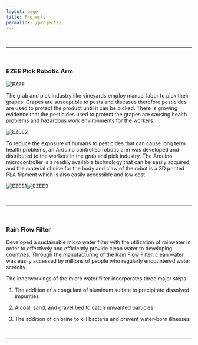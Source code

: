 ```yaml
---
layout: page
title: Projects
permalink: /projects/
---
```



<br>
<hr/>
<br>

### EZEE Pick Robotic Arm 

![EZEE](/images/ezra.png)

The grab and pick industry like vineyards employ manual labor to pick their grapes. Grapes are susceptible to pests and diseases therefore pesticides are used to protect the product until it can be picked. There is growing evidence that the pesticides used to protect the grapes are causing health problems and hazardous work environments for the workers. 

 
![EZEE2](/images/ezra_vpl_2.png)

To reduce the exposure of humans to pesticides that can cause long term health problems, an Arduino controlled robotic arm was developed and distributed to the workers in the grab and pick industry. The Arduino microcontroller is a readily available technology that can be easily acquired, and the material choice for the body and claw of the robot is a 3D printed PLA filament which is also easily accessible and low cost. 

![EZEE1](/images/ezra_vpl_1.png)![EZEE3](/images/ezra_vpl_3.png)

<br>
<hr/>
<br>

### Rain Flow Filter 

Developed a sustainable micro water filter with the utilization of rainwater in order to effectively and efficiently provide clean water to developing countries. Through the manufacturing of the Rain Flow Filter, clean water was easily accessed by millions of people who regularly encountered water scarcity.  

 

The innerworkings of the micro water filter incorporates three major steps: 

  1. The addition of a coagulant of aluminum sulfate to precipitate dissolved impurities 

  2. A coal, sand, and gravel bed to catch unwanted particles 

  3. The addition of chlorine to kill bacteria and prevent water-born illnesses 

<br>
<hr/>
<br>
